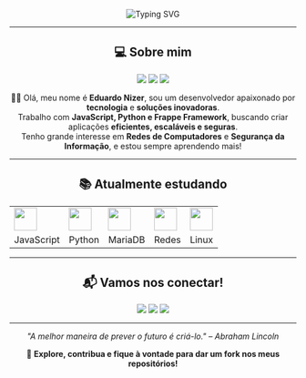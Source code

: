 <!-- Banner animado com typing SVG -->
<p align="center">
  <img src="https://readme-typing-svg.herokuapp.com?font=Fira+Code&size=24&pause=1000&color=36BCF7&center=true&vCenter=true&width=1000&lines=Olá%2C+meu+nome+é+Eduardo+Nizer+👋;Sou+Desenvolvedor+Web;Apaixonado+por+tecnologia+e+inovação;Trabalho+com+Frappe+Framework+e+Python;Estudando+Redes+e+Segurança+da+Informação" alt="Typing SVG" />
</p>

<hr/>

<!-- Sobre mim -->
<h2 align="center">💻 Sobre mim</h2>

<div align="center">
  <img src="https://img.shields.io/badge/JavaScript-F7DF1E?style=for-the-badge&logo=javascript&logoColor=black"/>
  <img src="https://img.shields.io/badge/Python-3776AB?style=for-the-badge&logo=python&logoColor=white"/>
  <img src="https://img.shields.io/badge/Frappe_Framework-4B4B4B?style=for-the-badge&logo=frappe&logoColor=white"/>
</div>

<p align="center">
  👨‍💻 Olá, meu nome é <strong>Eduardo Nizer</strong>, sou um desenvolvedor apaixonado por <strong>tecnologia</strong> e <strong>soluções inovadoras</strong>.<br>
  Trabalho com <strong>JavaScript, Python e Frappe Framework</strong>, buscando criar aplicações <strong>eficientes, escaláveis e seguras</strong>.<br>
  Tenho grande interesse em <strong>Redes de Computadores</strong> e <strong>Segurança da Informação</strong>, e estou sempre aprendendo mais!
</p>

---

<!-- Atualmente estudando -->
<h2 align="center">📚 Atualmente estudando</h2>

<div align="center">
  <table>
    <tr>
      <td><img src="https://cdn.jsdelivr.net/gh/devicons/devicon/icons/javascript/javascript-original.svg" width="40" /></td>
      <td><img src="https://cdn.jsdelivr.net/gh/devicons/devicon/icons/python/python-original.svg" width="40" /></td>
      <td><img src="https://cdn.jsdelivr.net/gh/devicons/devicon/icons/mysql/mysql-original.svg" width="40" /></td>
      <td><img src="https://img.icons8.com/color/48/network-card.png" width="40"/></td>
      <td><img src="https://cdn.jsdelivr.net/gh/devicons/devicon/icons/linux/linux-original.svg" width="40" /></td>
    </tr>
    <tr>
      <td>JavaScript</td>
      <td>Python</td>
      <td>MariaDB</td>
      <td>Redes</td>
      <td>Linux</td>
    </tr>
  </table>
</div>

---

<!-- Contato -->
<h2 align="center">📬 Vamos nos conectar!</h2>

<p align="center">
  <a href="mailto:nyzhereduardo@gmail.com"><img src="https://img.shields.io/badge/-Email-%23333?style=for-the-badge&logo=gmail&logoColor=white"/></a>
  <a href="https://www.linkedin.com/in/eduardonizerdg"><img src="https://img.shields.io/badge/-LinkedIn-blue?style=for-the-badge&logo=linkedin&logoColor=white"/></a>
  <a href="https://github.com/Eduardonizer"><img src="https://img.shields.io/badge/-GitHub-181717?style=for-the-badge&logo=github&logoColor=white"/></a>
</p>

---

<p align="center">
  <em>"A melhor maneira de prever o futuro é criá-lo." – Abraham Lincoln</em>
</p>

<p align="center">
  🔄 <strong>Explore, contribua e fique à vontade para dar um fork nos meus repositórios!</strong>
</p>
